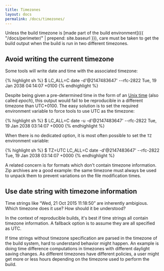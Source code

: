 ```yaml
---
title: Timezones
layout: docs
permalink: /docs/timezones/
---
```


Unless the build timezone is [made part of the build environment]({{ "/docs/perimeter/" | prepend: site.baseurl }}),
care must be taken to get the build output when the build is run in two
different timezones.

Avoid writing the current timezone
----------------------------------

Some tools will write date and time with the associated timezone:

<div class="wrong">
{% highlight sh %}
$ LC_ALL=C date -d'@2147483647' --rfc-2822
Tue, 19 Jan 2038 04:14:07 +0100
{% endhighlight %}
</div>

Despite being given a pre-determined time in the form of an [Unix
time](https://en.wikipedia.org/wiki/Unix_time) (also called *epoch*),
this output would fail to be reproducible in a different timezone
than UTC+0100. The easy solution is to set the required environment
variable to force tools to use UTC as the timezone:

<div class="correct">
{% highlight sh %}
$ LC_ALL=C date -u -d'@2147483647' --rfc-2822
Tue, 19 Jan 2038 03:14:07 +0000
{% endhighlight %}
</div>

When there is no dedicated option, it is most often possible to set the `TZ`
environment variable:

<div class="correct">
{% highlight sh %}
$ TZ=UTC LC_ALL=C date -d'@2147483647' --rfc-2822
Tue, 19 Jan 2038 03:14:07 +0000
{% endhighlight %}
</div>

A related concern is for formats which don't contain timezone
information. Zip archives are a good example: the same timezone must
always be used to unpack them to prevent variations on the file
modification times.

Use date string with timezone information
-----------------------------------------

Time strings like “Wed, 21 Oct 2015 11:18:50” are inherently ambigious.
Which timezone does it use? How should it be understood?

In the context of reproducible builds, it's best if time strings all
contain timezone information. A fallback option is to assume they are all
specified as UTC.

If time strings without timezone specification are parsed in the
timezone of the build system, hard to understand behavior might happen.
An example is doing time difference computations in timezones
with different daylight saving changes. As different timezones have
different policies, a user might get more or less hours depending on
the timezone used to perform the build.
